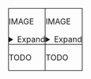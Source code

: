 <div style="overflow-x: auto;">

<table style="width: 100%; border-collapse: collapse; border-spacing: 0; margin: 0; padding: 0;">

<tr>
    <td style="border: 1px solid black; padding: 0;">

IMAGE

<details>
<summary>Expand</summary>
<p>

[comment]:train-val-img-start
```python
print("A")
```
[comment]:train-val-img-end

</p>
</details>

</td>

<td style="border: 1px solid black; padding: 0;">

IMAGE

<details>
<summary>Expand</summary>
<p>

[comment]:train-val-txt-start
```python
print("B")
```
[comment]:train-val-txt-end
</p>
</details>

</td>
</tr>
<tr>
<td style="border: 1px solid black; padding: 0;">

TODO

</td>

<td style="border: 1px solid black; padding: 0;">

TODO

</td>

</tr>

</table>

</div>
